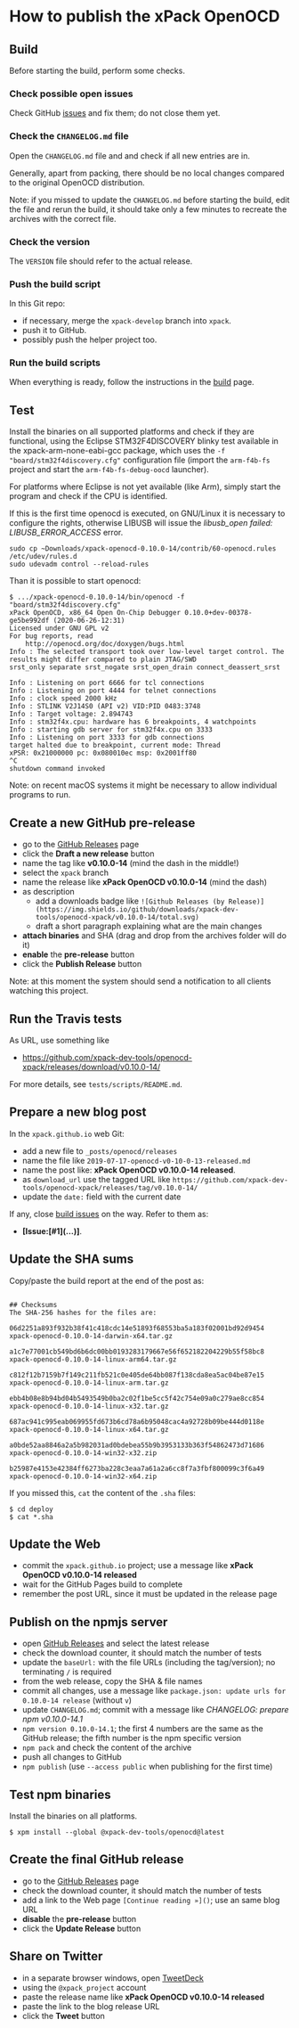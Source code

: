 # How to publish the xPack OpenOCD

## Build

Before starting the build, perform some checks.

### Check possible open issues

Check GitHub [issues](https://github.com/xpack-dev-tools/openocd-xpack/issues)
and fix them; do not close them yet.

### Check the `CHANGELOG.md` file

Open the `CHANGELOG.md` file and and check if all
new entries are in.

Generally, apart from packing, there should be no local changes compared
to the original OpenOCD distribution.

Note: if you missed to update the `CHANGELOG.md` before starting the build,
edit the file and rerun the build, it should take only a few minutes to
recreate the archives with the correct file.

### Check the version

The `VERSION` file should refer to the actual release.

### Push the build script

In this Git repo:

- if necessary, merge the `xpack-develop` branch into `xpack`.
- push it to GitHub.
- possibly push the helper project too.

### Run the build scripts

When everything is ready, follow the instructions in the
[build](https://github.com/xpack-dev-tools/openocd-xpack/blob/xpack/README-BUILD.md)
page.

## Test

Install the binaries on all supported platforms and check if they are
functional, using the Eclipse STM32F4DISCOVERY blinky test
available in the xpack-arm-none-eabi-gcc package, which uses
the `-f "board/stm32f4discovery.cfg"` configuration file
(import the `arm-f4b-fs` project and start the `arm-f4b-fs-debug-oocd` 
launcher).

For platforms where Eclipse is not yet available (like Arm), simply start the
program and check if the CPU is identified.

If this is the first time openocd is executed, on GNU/Linux it is necessary
to configure the rights, otherwise LIBUSB will issue the _libusb_open
failed: LIBUSB_ERROR_ACCESS_ error.

```
sudo cp ~Downloads/xpack-openocd-0.10.0-14/contrib/60-openocd.rules /etc/udev/rules.d
sudo udevadm control --reload-rules
```

Than it is possible to start openocd:

```
$ .../xpack-openocd-0.10.0-14/bin/openocd -f "board/stm32f4discovery.cfg"
xPack OpenOCD, x86_64 Open On-Chip Debugger 0.10.0+dev-00378-ge5be992df (2020-06-26-12:31)
Licensed under GNU GPL v2
For bug reports, read
	http://openocd.org/doc/doxygen/bugs.html
Info : The selected transport took over low-level target control. The results might differ compared to plain JTAG/SWD
srst_only separate srst_nogate srst_open_drain connect_deassert_srst

Info : Listening on port 6666 for tcl connections
Info : Listening on port 4444 for telnet connections
Info : clock speed 2000 kHz
Info : STLINK V2J14S0 (API v2) VID:PID 0483:3748
Info : Target voltage: 2.894743
Info : stm32f4x.cpu: hardware has 6 breakpoints, 4 watchpoints
Info : starting gdb server for stm32f4x.cpu on 3333
Info : Listening on port 3333 for gdb connections
target halted due to breakpoint, current mode: Thread 
xPSR: 0x21000000 pc: 0x080010ec msp: 0x2001ff80
^C
shutdown command invoked
```

Note: on recent macOS systems it might be necessary to allow individual
programs to run.

## Create a new GitHub pre-release

- go to the [GitHub Releases](https://github.com/xpack-dev-tools/openocd-xpack/releases) page
- click the **Draft a new release** button
- name the tag like **v0.10.0-14** (mind the dash in the middle!)
- select the `xpack` branch
- name the release like **xPack OpenOCD v0.10.0-14** (mind the dash)
- as description
  - add a downloads badge like `![Github Releases (by Release)](https://img.shields.io/github/downloads/xpack-dev-tools/openocd-xpack/v0.10.0-14/total.svg)`
  - draft a short paragraph explaining what are the main changes
- **attach binaries** and SHA (drag and drop from the archives folder will do it)
- **enable** the **pre-release** button
- click the **Publish Release** button

Note: at this moment the system should send a notification to all clients watching this project.

## Run the Travis tests

As URL, use something like

- https://github.com/xpack-dev-tools/openocd-xpack/releases/download/v0.10.0-14/

For more details, see `tests/scripts/README.md`.

## Prepare a new blog post

In the `xpack.github.io` web Git:

- add a new file to `_posts/openocd/releases`
- name the file like `2019-07-17-openocd-v0-10-0-13-released.md`
- name the post like: **xPack OpenOCD v0.10.0-14 released**.
- as `download_url` use the tagged URL like `https://github.com/xpack-dev-tools/openocd-xpack/releases/tag/v0.10.0-14/`
- update the `date:` field with the current date

If any, close
[build issues](https://github.com/xpack-dev-tools/openocd-xpack/issues)
on the way. Refer to them as:

- **[Issue:\[#1\]\(...\)]**.

## Update the SHA sums

Copy/paste the build report at the end of the post as:

```console

## Checksums
The SHA-256 hashes for the files are:

06d2251a893f932b38f41c418cdc14e51893f68553ba5a183f02001bd92d9454  
xpack-openocd-0.10.0-14-darwin-x64.tar.gz

a1c7e77001cb549bd6b6dc00bb0193283179667e56f652182204229b55f58bc8  
xpack-openocd-0.10.0-14-linux-arm64.tar.gz

c812f12b7159b7f149c211fb521c0e405de64bb087f138cda8ea5ac04be87e15  
xpack-openocd-0.10.0-14-linux-arm.tar.gz

ebb4b08e8b94bd04b5493549b0ba2c02f1be5cc5f42c754e09a0c279ae8cc854  
xpack-openocd-0.10.0-14-linux-x32.tar.gz

687ac941c995eab069955fd673b6cd78a6b95048cac4a92728b09be444d0118e  
xpack-openocd-0.10.0-14-linux-x64.tar.gz

a0bde52aa8846a2a5b982031ad0bdebea55b9b3953133b363f54862473d71686  
xpack-openocd-0.10.0-14-win32-x32.zip

b25987e4153e42384ff6273ba228c3eaa7a61a2a6cc8f7a3fbf800099c3f6a49  
xpack-openocd-0.10.0-14-win32-x64.zip
```

If you missed this, `cat` the content of the `.sha` files:

```console
$ cd deploy
$ cat *.sha
```

## Update the Web

- commit the `xpack.github.io` project; use a message
  like **xPack OpenOCD v0.10.0-14 released**
- wait for the GitHub Pages build to complete
- remember the post URL, since it must be updated in the release page

## Publish on the npmjs server

- open [GitHub Releases](https://github.com/xpack-dev-tools/openocd-xpack/releases)
  and select the latest release
- check the download counter, it should match the number of tests
- update the `baseUrl:` with the file URLs (including the tag/version); 
no terminating `/` is required
- from the web release, copy the SHA & file names
- commit all changes, use a message like
  `package.json: update urls for 0.10.0-14 release` (without `v`)
- update `CHANGELOG.md`; commit with a message like
  _CHANGELOG: prepare npm v0.10.0-14.1_
- `npm version 0.10.0-14.1`; the first 4 numbers are the same as the
  GitHub release; the fifth number is the npm specific version
- `npm pack` and check the content of the archive
- push all changes to GitHub
- `npm publish` (use `--access public` when publishing for the first time)

## Test npm binaries

Install the binaries on all platforms.

```console
$ xpm install --global @xpack-dev-tools/openocd@latest
```

## Create the final GitHub release

- go to the [GitHub Releases](https://github.com/xpack-dev-tools/openocd-xpack/releases) page
- check the download counter, it should match the number of tests
- add a link to the Web page `[Continue reading »]()`; use an same blog URL
- **disable** the **pre-release** button
- click the **Update Release** button

## Share on Twitter

- in a separate browser windows, open [TweetDeck](https://tweetdeck.twitter.com/)
- using the `@xpack_project` account
- paste the release name like **xPack OpenOCD v0.10.0-14 released**
- paste the link to the blog release URL
- click the **Tweet** button
